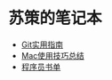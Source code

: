 # 苏策的笔记本

- [Git实用指南](https://github.com/guoxiaoxing/notebook/raw/master/Git.md)
- [Mac使用技巧总结](https://github.com/guoxiaoxing/notebook/raw/master/Mac.md)
- [程序员书单](https://github.com/guoxiaoxing/notebook/raw/master/Book.md)
